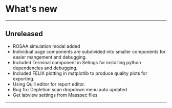 # What's new

---

## Unreleased

- ROSAA simulation modal added
- Individual page components are subdivided into smaller components for easier mangement and debugging.
- Included Terminal component in Setings for installing python dependencies and debugging.
- Included FELIX plotting in matplotlib to produce quality plots for exporting.
- Using Quill editor for report editor.
- Bug fix: Depletion scan dropdown menu auto updated
- Get labview settings from Masspec files

---
